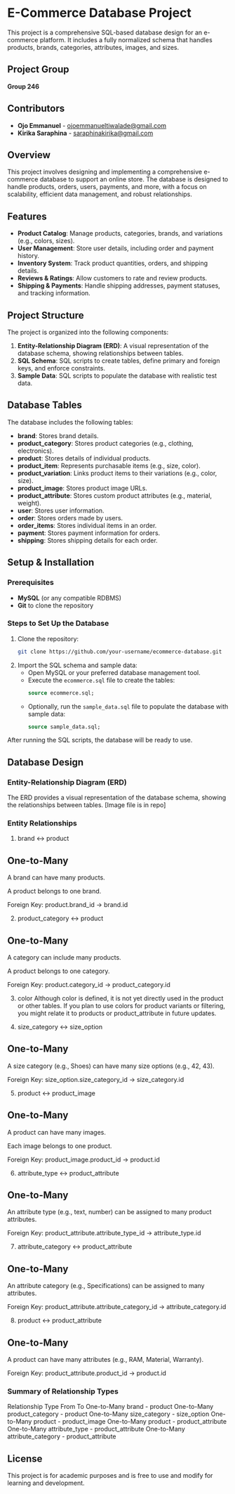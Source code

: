
# E-Commerce Database Project
This project is a comprehensive SQL-based database design for an e-commerce platform. It includes a fully normalized schema that handles products, brands, categories, attributes, images, and sizes.

## Project Group
**Group 246**

## Contributors

- **Ojo Emmanuel** - [ojoemmanueltiwalade@gmail.com](mailto:ojoemmanueltiwalade@gmail.com)  
- **Kirika Saraphina** - [saraphinakirika@gmail.com](mailto:saraphinakirika@gmail.com)

## Overview
This project involves designing and implementing a comprehensive e-commerce database to support an online store. The database is designed to handle products, orders, users, payments, and more, with a focus on scalability, efficient data management, and robust relationships.

## Features
- **Product Catalog**: Manage products, categories, brands, and variations (e.g., colors, sizes).
- **User Management**: Store user details, including order and payment history.
- **Inventory System**: Track product quantities, orders, and shipping details.
- **Reviews & Ratings**: Allow customers to rate and review products.
- **Shipping & Payments**: Handle shipping addresses, payment statuses, and tracking information.

## Project Structure
The project is organized into the following components:
1. **Entity-Relationship Diagram (ERD)**: A visual representation of the database schema, showing relationships between tables.
2. **SQL Schema**: SQL scripts to create tables, define primary and foreign keys, and enforce constraints.
3. **Sample Data**: SQL scripts to populate the database with realistic test data.

## Database Tables
The database includes the following tables:
- **brand**: Stores brand details.
- **product_category**: Stores product categories (e.g., clothing, electronics).
- **product**: Stores details of individual products.
- **product_item**: Represents purchasable items (e.g., size, color).
- **product_variation**: Links product items to their variations (e.g., color, size).
- **product_image**: Stores product image URLs.
- **product_attribute**: Stores custom product attributes (e.g., material, weight).
- **user**: Stores user information.
- **order**: Stores orders made by users.
- **order_items**: Stores individual items in an order.
- **payment**: Stores payment information for orders.
- **shipping**: Stores shipping details for each order.

## Setup & Installation

### Prerequisites
- **MySQL** (or any compatible RDBMS)
- **Git** to clone the repository

### Steps to Set Up the Database
1. Clone the repository:
   ```bash
   git clone https://github.com/your-username/ecommerce-database.git
   ```
2. Import the SQL schema and sample data:
   - Open MySQL or your preferred database management tool.
   - Execute the `ecommerce.sql` file to create the tables:
     ```sql
     source ecommerce.sql;
     ```
   - Optionally, run the `sample_data.sql` file to populate the database with sample data:
     ```sql
     source sample_data.sql;
     ```

After running the SQL scripts, the database will be ready to use.

## Database Design

### Entity-Relationship Diagram (ERD)
The ERD provides a visual representation of the database schema, showing the relationships between tables. [Image file is in repo]

### Entity Relationships
1. brand ↔ product
## One-to-Many

A brand can have many products.

A product belongs to one brand.

Foreign Key: product.brand_id → brand.id

2. product_category ↔ product
## One-to-Many

A category can include many products.

A product belongs to one category.

Foreign Key: product.category_id → product_category.id

3. color
Although color is defined, it is not yet directly used in the product or other tables. If you plan to use colors for product variants or filtering, you might relate it to products or product_attribute in future updates.

4. size_category ↔ size_option
## One-to-Many

A size category (e.g., Shoes) can have many size options (e.g., 42, 43).

Foreign Key: size_option.size_category_id → size_category.id

5. product ↔ product_image
## One-to-Many

A product can have many images.

Each image belongs to one product.

Foreign Key: product_image.product_id → product.id

6. attribute_type ↔ product_attribute
## One-to-Many

An attribute type (e.g., text, number) can be assigned to many product attributes.

Foreign Key: product_attribute.attribute_type_id → attribute_type.id

7. attribute_category ↔ product_attribute
## One-to-Many

An attribute category (e.g., Specifications) can be assigned to many attributes.

Foreign Key: product_attribute.attribute_category_id → attribute_category.id

8. product ↔ product_attribute
## One-to-Many

A product can have many attributes (e.g., RAM, Material, Warranty).

Foreign Key: product_attribute.product_id → product.id

### Summary of Relationship Types

Relationship Type	From	To
One-to-Many	brand -	product
One-to-Many	product_category - product
One-to-Many	size_category - size_option
One-to-Many	product - product_image
One-to-Many	product - product_attribute
One-to-Many	attribute_type -	product_attribute
One-to-Many	attribute_category - product_attribute


## License

This project is for academic purposes and is free to use and modify for learning and development.

